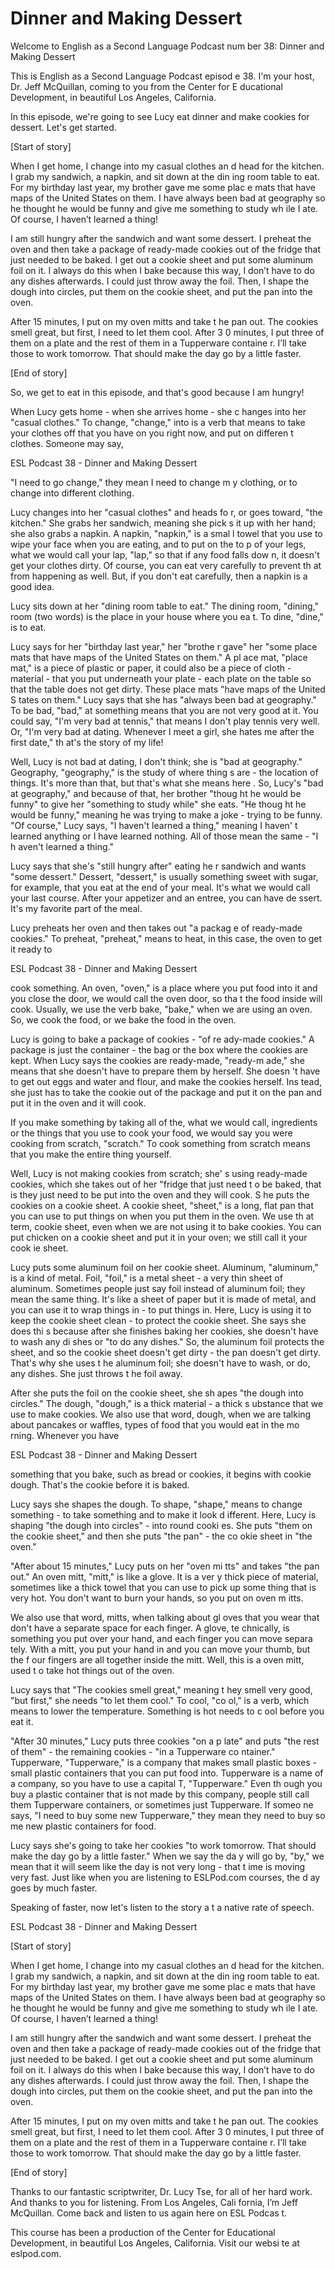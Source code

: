 # Dinner and Making Dessert

Welcome to English as a Second Language Podcast num ber 38: Dinner and Making Dessert

This is English as a Second Language Podcast episod e 38. I'm your host, Dr. Jeff McQuillan, coming to you from the Center for E ducational Development, in beautiful Los Angeles, California.

In this episode, we're going to see Lucy eat dinner  and make cookies for dessert. Let's get started.

[Start of story]

When I get home, I change into my casual clothes an d head for the kitchen.  I grab my sandwich, a napkin, and sit down at the din ing room table to eat.  For my birthday last year, my brother gave me some plac e mats that have maps of the United States on them.  I have always been bad at geography so he thought he would be funny and give me something to study wh ile I ate.  Of course, I haven’t learned a thing!

I am still hungry after the sandwich and want some dessert.  I preheat the oven and then take a package of ready-made cookies out of the fridge that just needed to be baked.  I get out a cookie sheet and put some  aluminum foil on it.  I always do this when I bake because this way, I don’t have to do any dishes afterwards.  I could just throw away the foil.  Then, I shape the dough into circles, put them on the cookie sheet, and put the pan into the oven.

After 15 minutes, I put on my oven mitts and take t he pan out.  The cookies smell great, but first, I need to let them cool.  After 3 0 minutes, I put three of them on a plate and the rest of them in a Tupperware containe r.  I’ll take those to work tomorrow.  That should make the day go by a little faster.

[End of story]

So, we get to eat in this episode, and that's good because I am hungry!

When Lucy gets home - when she arrives home - she c hanges into her "casual clothes."  To change, "change," into is a verb that  means to take your clothes off that you have on you right now, and put on differen t clothes.  Someone may say,

ESL Podcast 38 - Dinner and Making Dessert

"I need to go change," they mean I need to change m y clothing, or to change into different clothing.

Lucy changes into her "casual clothes" and heads fo r, or goes toward, "the kitchen."  She grabs her sandwich, meaning she pick s it up with her hand; she also grabs a napkin.  A napkin, "napkin," is a smal l towel that you use to wipe your face when you are eating, and to put on the to p of your legs, what we would call your lap, "lap," so that if any food falls dow n, it doesn't get your clothes dirty. Of course, you can eat very carefully to prevent th at from happening as well. But, if you don't eat carefully, then a napkin is a  good idea.

Lucy sits down at her "dining room table to eat."  The dining room, "dining," room (two words) is the place in your house where you ea t.  To dine, "dine," is to eat.

Lucy says for her "birthday last year," her "brothe r gave" her "some place mats that have maps of the United States on them."  A pl ace mat, "place mat," is a piece of plastic or paper, it could also be a piece  of cloth - material - that you put underneath your plate - each plate on the table so that the table does not get dirty.  These place mats "have maps of the United S tates on them."  Lucy says that she has "always been bad at geography."  To be  bad, "bad," at something means that you are not very good at it.  You could say, "I'm very bad at tennis," that means I don't play tennis very well.  Or, "I'm  very bad at dating.  Whenever I meet a girl, she hates me after the first date," th at's the story of my life!

Well, Lucy is not bad at dating, I don't think; she  is "bad at geography." Geography, "geography," is the study of where thing s are - the location of things. It's more than that, but that's what she means here .  So, Lucy's "bad at geography," and because of that, her brother "thoug ht he would be funny" to give her "something to study while" she eats.  "He thoug ht he would be funny," meaning he was trying to make a joke - trying to be  funny.  "Of course," Lucy says, "I haven't learned a thing," meaning I haven' t learned anything or I have learned nothing.  All of those mean the same - "I h aven't learned a thing."

Lucy says that she's "still hungry after" eating he r sandwich and wants "some dessert."  Dessert, "dessert," is usually something  sweet with sugar, for example, that you eat at the end of your meal.  It's what we  would call your last course. After your appetizer and an entree, you can have de ssert.  It's my favorite part of the meal.

Lucy preheats her oven and then takes out "a packag e of ready-made cookies." To preheat, "preheat," means to heat, in this case,  the oven to get it ready to

ESL Podcast 38 - Dinner and Making Dessert

cook something.  An oven, "oven," is a place where you put food into it and you close the door, we would call the oven door, so tha t the food inside will cook. Usually, we use the verb bake, "bake," when we are using an oven.  So, we cook the food, or we bake the food in the oven.

Lucy is going to bake a package of cookies - "of re ady-made cookies."  A package is just the container - the bag or the box where the cookies are kept. When Lucy says the cookies are ready-made, "ready-m ade," she means that she doesn't have to prepare them by herself.  She doesn 't have to get out eggs and water and flour, and make the cookies herself.  Ins tead, she just has to take the cookie out of the package and put it on the pan and  put it in the oven and it will cook.

If you make something by taking all of the, what we  would call, ingredients or the things that you use to cook your food, we would say  you were cooking from scratch, "scratch."  To cook something from scratch  means that you make the entire thing yourself.

Well, Lucy is not making cookies from scratch; she' s using ready-made cookies, which she takes out of her "fridge that just need t o be baked, that is they just need to be put into the oven and they will cook.  S he puts the cookies on a cookie sheet.  A cookie sheet, "sheet," is a long, flat pan that you can use to put things on when you put them in the oven.  We use th at term, cookie sheet, even when we are not using it to bake cookies.  You can put chicken on a cookie sheet and put it in your oven; we still call it your cook ie sheet.

Lucy puts some aluminum foil on her cookie sheet.  Aluminum, "aluminum," is a kind of metal.  Foil, "foil," is a metal sheet - a very thin sheet of aluminum. Sometimes people just say foil instead of aluminum foil; they mean the same thing.  It's like a sheet of paper but it is made of metal, and you can use it to wrap things in - to put things in.  Here, Lucy is using it to keep the cookie sheet clean - to protect the cookie sheet.  She says she does thi s because after she finishes baking her cookies, she doesn't have to wash any di shes or "to do any dishes." So, the aluminum foil protects the sheet, and so the cookie sheet doesn't get dirty - the pan doesn't get dirty.  That's why she uses t he aluminum foil; she doesn't have to wash, or do, any dishes.  She just throws t he foil away.

After she puts the foil on the cookie sheet, she sh apes "the dough into circles." The dough, "dough," is a thick material - a thick s ubstance that we use to make cookies.  We also use that word, dough, when we are  talking about pancakes or waffles, types of food that you would eat in the mo rning.  Whenever you have

ESL Podcast 38 - Dinner and Making Dessert

something that you bake, such as bread or cookies, it begins with cookie dough. That's the cookie before it is baked.

Lucy says she shapes the dough.  To shape, "shape,"  means to change something - to take something and to make it look d ifferent.  Here, Lucy is shaping "the dough into circles" - into round cooki es.  She puts "them on the cookie sheet," and then she puts "the pan" - the co okie sheet in "the oven."

"After about 15 minutes," Lucy puts on her "oven mi tts" and takes "the pan out." An oven mitt, "mitt," is like a glove.  It is a ver y thick piece of material, sometimes like a thick towel that you can use to pick up some thing that is very hot.  You don't want to burn your hands, so you put on oven m itts.

We also use that word, mitts, when talking about gl oves that you wear that don't have a separate space for each finger.  A glove, te chnically, is something you put over your hand, and each finger you can move separa tely.  With a mitt, you put your hand in and you can move your thumb, but the f our fingers are all together inside the mitt.  Well, this is a oven mitt, used t o take hot things out of the oven.

Lucy says that "The cookies smell great," meaning t hey smell very good, "but first," she needs "to let them cool."  To cool, "co ol," is a verb, which means to lower the temperature.  Something is hot needs to c ool before you eat it.

"After 30 minutes," Lucy puts three cookies "on a p late" and puts "the rest of them" - the remaining cookies - "in a Tupperware co ntainer."  Tupperware, "Tupperware," is a company that makes small plastic  boxes - small plastic containers that you can put food into.  Tupperware is a name of a company, so you have to use a capital T, "Tupperware."  Even th ough you buy a plastic container that is not made by this company, people still call them Tupperware containers, or sometimes just Tupperware.  If someo ne says, "I need to buy some new Tupperware," they mean they need to buy so me new plastic containers for food.

Lucy says she's going to take her cookies "to work tomorrow.  That should make the day go by a little faster."  When we say the da y will go by, "by," we mean that it will seem like the day is not very long - that t ime is moving very fast.  Just like when you are listening to ESLPod.com courses, the d ay goes by much faster.

Speaking of faster, now let's listen to the story a t a native rate of speech.

ESL Podcast 38 - Dinner and Making Dessert

[Start of story]

When I get home, I change into my casual clothes an d head for the kitchen.  I grab my sandwich, a napkin, and sit down at the din ing room table to eat.  For my birthday last year, my brother gave me some plac e mats that have maps of the United States on them.  I have always been bad at geography so he thought he would be funny and give me something to study wh ile I ate.  Of course, I haven’t learned a thing!

I am still hungry after the sandwich and want some dessert.  I preheat the oven and then take a package of ready-made cookies out of the fridge that just needed to be baked.  I get out a cookie sheet and put some  aluminum foil on it.  I always do this when I bake because this way, I don’t have to do any dishes afterwards.  I could just throw away the foil.  Then, I shape the dough into circles, put them on the cookie sheet, and put the pan into the oven.

After 15 minutes, I put on my oven mitts and take t he pan out.  The cookies smell great, but first, I need to let them cool.  After 3 0 minutes, I put three of them on a plate and the rest of them in a Tupperware containe r.  I’ll take those to work tomorrow.  That should make the day go by a little faster.

[End of story]

Thanks to our fantastic scriptwriter, Dr. Lucy Tse,  for all of her hard work. And thanks to you for listening. From Los Angeles, Cali fornia, I’m Jeff McQuillan. Come back and listen to us again here on ESL Podcas t.

This course has been a production of the Center for  Educational Development, in beautiful Los Angeles, California.  Visit our websi te at eslpod.com.



